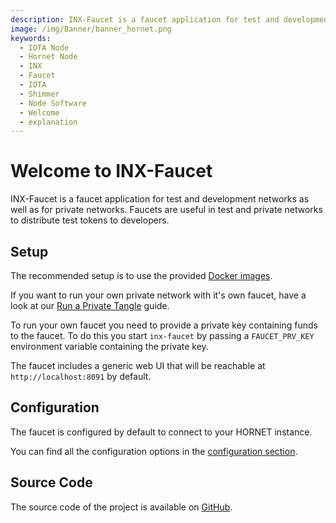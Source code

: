 ```yaml
---
description: INX-Faucet is a faucet application for test and development networks as well as for private networks.
image: /img/Banner/banner_hornet.png
keywords:
  - IOTA Node
  - Hornet Node
  - INX
  - Faucet
  - IOTA
  - Shimmer
  - Node Software
  - Welcome
  - explanation
---
```


# Welcome to INX-Faucet

INX-Faucet is a faucet application for test and development networks as well as for private networks.
Faucets are useful in test and private networks to distribute test tokens to developers.

## Setup

The recommended setup is to use the provided [Docker images](https://hub.docker.com/r/iotaledger/inx-faucet).

If you want to run your own private network with it's own faucet, have a look at our [Run a Private Tangle](https://wiki.iota.org/hornet/develop/how_tos/private_tangle) guide.

To run your own faucet you need to provide a private key containing funds to the faucet. To do this you start `inx-faucet` by passing a `FAUCET_PRV_KEY` environment variable containing the private key.

The faucet includes a generic web UI that will be reachable at `http://localhost:8091` by default.

## Configuration

The faucet is configured by default to connect to your HORNET instance.

You can find all the configuration options in the [configuration section](configuration.md).

## Source Code

The source code of the project is available on [GitHub](https://github.com/iotaledger/inx-faucet).
